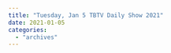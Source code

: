 ```yaml
---
title: "Tuesday, Jan 5 TBTV Daily Show 2021"
date: 2021-01-05
categories: 
  - "archives"
---
```



